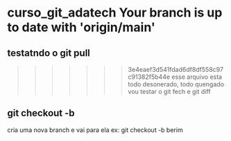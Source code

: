 # curso_git_adatech Your branch is up to date with 'origin/main'
## testatndo o git pull
>>>>>>> 3e4eaef3d541fdad6df8df558c97c91382f5b44e
esse arquivo esta todo desonerado, todo quengado
>>>>>>> vou testar o git fech e git diff
## git checkout -b <new-branch>
 cria uma nova branch e vai para ela ex: git checkout -b berim
